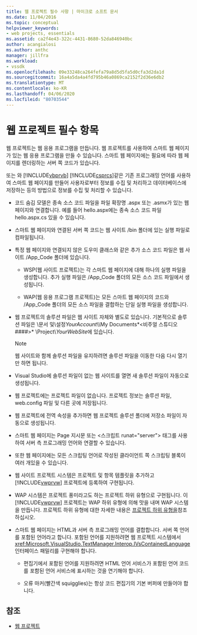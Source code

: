 ```yaml
---
title: 웹 프로젝트 필수 사항 | 마이크로 소프트 문서
ms.date: 11/04/2016
ms.topic: conceptual
helpviewer_keywords:
- web projects, essentials
ms.assetid: ca2f4e43-322c-4431-8680-52da846940bc
author: acangialosi
ms.author: anthc
manager: jillfra
ms.workload:
- vssdk
ms.openlocfilehash: 09e33248ca264fefa79a8d5d5fa5d0cfa3d2da1d
ms.sourcegitcommit: 16a4a5da4a4fd795b46a0869ca2152f2d36e6db2
ms.translationtype: MT
ms.contentlocale: ko-KR
ms.lasthandoff: 04/06/2020
ms.locfileid: "80703544"
---
```

# <a name="web-project-essentials"></a>웹 프로젝트 필수 항목
웹 프로젝트는 웹 응용 프로그램을 만듭니다. 웹 프로젝트를 사용하여 스마트 웹 페이지가 있는 웹 응용 프로그램을 만들 수 있습니다. 스마트 웹 페이지에는 필요에 따라 웹 페이지를 렌더링하는 서버 쪽 코드가 있습니다.

 또는 와 [!INCLUDE[vbprvb](../../code-quality/includes/vbprvb_md.md)] [!INCLUDE[csprcs](../../data-tools/includes/csprcs_md.md)]같은 기존 프로그래밍 언어를 사용하여 스마트 웹 페이지를 만들어 사용자로부터 정보를 수집 및 처리하고 데이터베이스에 저장하는 등의 방법으로 정보를 수집 및 처리할 수 있습니다.

- 코드 숨김 모델은 종속 소스 코드 파일을 파일 확장명 .aspx 또는 .asmx가 있는 웹 페이지와 연결합니다. 예를 들어 hello.aspx에는 종속 소스 코드 파일 hello.aspx.cs 있을 수 있습니다.

- 스마트 웹 페이지와 연결된 서버 쪽 코드는 웹 사이트 /bin 폴더에 있는 실행 파일로 컴파일됩니다.

- 특정 웹 페이지와 연결되지 않은 도우미 클래스와 같은 추가 소스 코드 파일은 웹 사이트 /App_Code 폴더에 있습니다.

  - WSP(웹 사이트 프로젝트)는 각 스마트 웹 페이지에 대해 하나의 실행 파일을 생성합니다. 추가 실행 파일은 /App_Code 폴더의 모든 소스 코드 파일에서 생성됩니다.

  - WAP(웹 응용 프로그램 프로젝트)는 모든 스마트 웹 페이지의 코드와 /App_Code 폴더의 모든 소스 파일을 결합하는 단일 실행 파일을 생성합니다.

- 웹 프로젝트의 솔루션 파일은 웹 사이트 자체와 별도로 있습니다. 기본적으로 솔루션 파일은 \문서 및\\설정*YourAccount*\\\My Documents*\<비주얼 스튜디오 ####>* \Project\\*YourWebSite*에 있습니다.

  > [!NOTE]
  > 웹 사이트와 함께 솔루션 파일을 유지하려면 솔루션 파일을 이동한 다음 다시 열기만 하면 됩니다.

- Visual Studio에 솔루션 파일이 없는 웹 사이트를 열면 새 솔루션 파일이 자동으로 생성됩니다.

- 웹 프로젝트에는 프로젝트 파일이 없습니다. 프로젝트 정보는 솔루션 파일, web.config 파일 및 다른 곳에 저장됩니다.

- 웹 프로젝트에 전역 속성을 추가하면 웹 프로젝트 솔루션 폴더에 저장소 파일이 자동으로 생성됩니다.

- 스마트 웹 페이지는 Page 지시문 또는 \<스크립트 runat="server"> 태그를 사용하여 서버 측 프로그래밍 언어와 연결할 수 있습니다.

- 또한 웹 페이지에는 모든 스크립팅 언어로 작성된 클라이언트 쪽 스크립팅 블록이 여러 개있을 수 있습니다.

- 웹 사이트 프로젝트 시스템은 프로젝트 및 항목 템플릿을 추가하고 [!INCLUDE[vwprvw](../../extensibility/internals/includes/vwprvw_md.md)] 프로젝트에 등록하여 구현됩니다.

- WAP 시스템은 프로젝트 풍미라고도 하는 프로젝트 하위 유형으로 구현됩니다. 이 [!INCLUDE[vwprvw](../../extensibility/internals/includes/vwprvw_md.md)] 프로젝트는 WAP 하위 유형에 의해 맛을 내며 WAP 시스템을 만듭니다. 프로젝트 하위 유형에 대한 자세한 내용은 [프로젝트 하위 유형을](../../extensibility/internals/project-subtypes.md)참조하십시오.

- 스마트 웹 페이지는 HTML과 서버 측 프로그래밍 언어를 결합합니다. 서버 쪽 언어를 포함된 언어라고 합니다. 포함된 언어를 지원하려면 웹 프로젝트 시스템에서 <xref:Microsoft.VisualStudio.TextManager.Interop.IVsContainedLanguage> 인터페이스 패밀리를 구현해야 합니다.

  - 편집기에서 포함된 언어를 지원하려면 HTML 언어 서비스가 포함된 언어 코드를 포함된 언어 서비스에 표시하는 것을 연기해야 합니다.

  - 오류 마커(빨간색 squigglies)는 항상 코드 편집기의 기본 버퍼에 만들어야 합니다.

## <a name="see-also"></a>참조
- [웹 프로젝트](../../extensibility/internals/web-projects.md)
